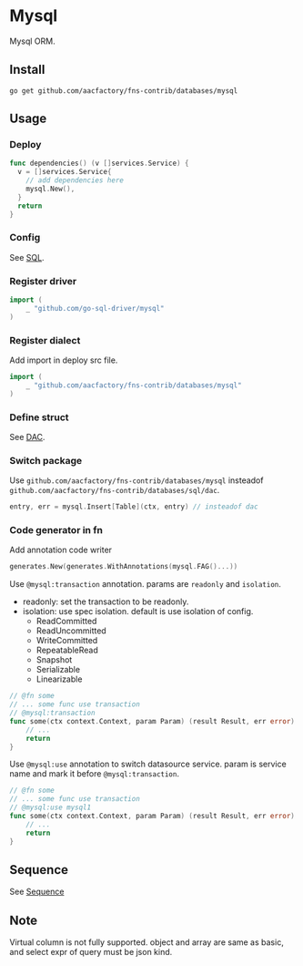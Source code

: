 # Mysql
Mysql ORM.
## Install
```shell
go get github.com/aacfactory/fns-contrib/databases/mysql
```
## Usage
### Deploy
```go
func dependencies() (v []services.Service) {
  v = []services.Service{
    // add dependencies here
    mysql.New(),
  }
  return
}
```
### Config
See [SQL](https://github.com/aacfactory/fns-contrib/tree/main/databases/sql).
### Register driver
```go
import (
    _ "github.com/go-sql-driver/mysql"
)
```
### Register dialect
Add import in deploy src file.
```go
import (
	_ "github.com/aacfactory/fns-contrib/databases/mysql"
)
```
### Define struct
See [DAC](https://github.com/aacfactory/fns-contrib/tree/main/databases/sql/dac).
### Switch package
Use `github.com/aacfactory/fns-contrib/databases/mysql` insteadof `github.com/aacfactory/fns-contrib/databases/sql/dac`.
```go
entry, err = mysql.Insert[Table](ctx, entry) // insteadof dac
```
### Code generator in fn
Add annotation code writer
```go
generates.New(generates.WithAnnotations(mysql.FAG()...))
```
Use `@mysql:transaction` annotation. params are `readonly` and `isolation`.
* readonly: set the transaction to be readonly.
* isolation: use spec isolation. default is use isolation of config.
    * ReadCommitted
    * ReadUncommitted
    * WriteCommitted
    * RepeatableRead
    * Snapshot
    * Serializable
    * Linearizable
```go
// @fn some
// ... some func use transaction
// @mysql:transaction
func some(ctx context.Context, param Param) (result Result, err error) {
	// ...
	return
}
```
Use `@mysql:use` annotation to switch datasource service. param is service name and mark it before `@mysql:transaction`.
```go
// @fn some
// ... some func use transaction
// @mysql:use mysql1
func some(ctx context.Context, param Param) (result Result, err error) {
	// ...
	return
}
```

## Sequence
See [Sequence](https://github.com/aacfactory/fns-contrib/tree/main/databases/mysql/sequences)

## Note
Virtual column is not fully supported. object and array are same as basic, and select expr of query must be json kind.